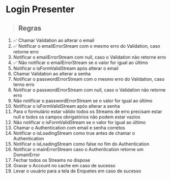 # Login Presenter

> ## Regras

1. ✅ Chamar Validation ao alterar o email
2. ✅ Notificar o emailErrorStream com o mesmo erro do Validation, caso retorne erro
3. Notificar o emailErrorStream com null, caso o Validation não retorne erro
4. ✅ Não notificar o emailErrorStream se o valor for igual ao último
5. Notificar o isFormValidStream após alterar o email
6. Chamar Validation ao alterar a senha
7. Notificar o passwordErrorStream com o mesmo erro do Validation, caso terno erro
8. Notificar o passwordErrorStream com null, caso o Validation não retorne erro
9. Não notificar o passwordErrorStream se o valor for igual ao último
10. Notificar o isFormValidStream após alterar a senha
11. Para o formulário estar válido todos os Streams de erro precisam estar null e todos os campos obrigatórios não podem estar vazios
12. Não notificar o isFormValidStream se o valor for igual ao último
13. Chamar o Authentication com email e senha corretos
14. Notificar o isLoadingStream como true antes de chamar o Authentication
15. Notificar o isLoadingStream como false no fim do Authentication
16. Notificar o mainErrorStream caso o Authentication retorne um DomainError
17. Fechar todos os Streams no dispose
18. Gravar o Account no cache em caso de sucesso
19. Levar o usuário para a tela de Enquetes em caso de sucesso
